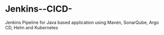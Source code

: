 # Jenkins--CICD-
Jenkins Pipeline for Java based application using Maven, SonarQube, Argo CD, Helm and Kubernetes
